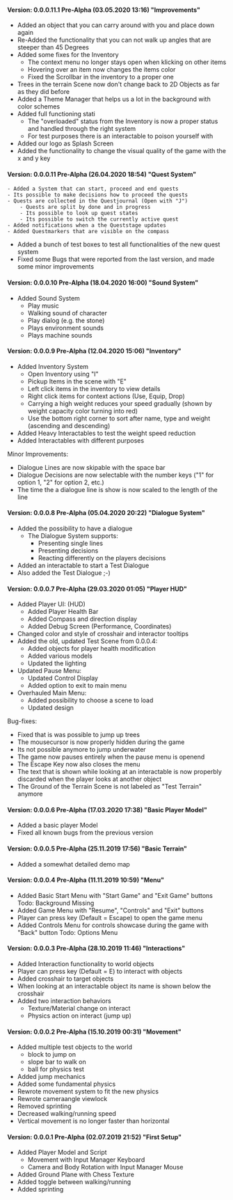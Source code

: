 #### Version: 0.0.0.11.1 Pre-Alpha (03.05.2020 13:16) "Improvements"
- Added an object that you can carry around with you and place down again
-  Re-Added the functionality that you can not walk up angles that are steeper than 45 Degrees
- Added some fixes for the Inventory
	- The context menu no longer stays open when klicking on other items
	- Hovering over an item now changes the items color
	- Fixed the Scrollbar in the inventory to a proper one
- Trees in the terrain Scene now don't change back to 2D Objects as far as they did before
- Added a Theme Manager that helps us a lot in the background with color schemes
- Added full functioning stati
	- The "overloaded" status from the Inventory is now a proper status and handled through the right system
	- For test purposes there is an interactable to poison yourself with
- Added our logo as Splash Screen
- Added the functionality to change the visual quality of the game with the x and y key

#### Version: 0.0.0.11 Pre-Alpha (26.04.2020 18:54) "Quest System"
	- Added a System that can start, proceed and end quests
	- Its possible to make decisions how to proceed the quests
	- Quests are collected in the Questjournal (Open with "J")
		- Quests are split by done and in progress
		- Its possible to look up quest states
		- Its possible to switch the currently active quest
	- Added notifications when a the Queststage updates
	- Added Questmarkers that are visible on the compass
- Added a bunch of test boxes to test all functionalities of the new quest system
- Fixed some Bugs that were reported from the last version, and made some minor improvements

#### Version: 0.0.0.10 Pre-Alpha (18.04.2020 16:00) "Sound System"
- Added Sound System
	- Play music
	- Walking sound of character
	- Play dialog (e.g. the stone)
	- Plays environment sounds
	- Plays machine sounds
	
#### Version: 0.0.0.9 Pre-Alpha (12.04.2020 15:06) "Inventory"
- Added Inventory System
	- Open Inventory using "I"
	- Pickup Items in the scene with "E"
	- Left click items in the inventory to view details
	- Right click items for context actions (Use, Equip, Drop)
	- Carrying a high weight reduces your speed gradually (shown by weight capacity color turning into red)
	- Use the bottom right corner to sort after name, type and weight (ascending and descending)
- Added Heavy Interactables to test the weight speed reduction
- Added Interactables with different purposes

Minor Improvements:
- Dialogue Lines are now skipable with the space bar
- Dialogue Decisions are now selectable with the number keys ("1" for option 1, "2" for option 2, etc.)
- The time the a dialogue line is show is now scaled to the length of the line

#### Version: 0.0.0.8 Pre-Alpha (05.04.2020 20:22) "Dialogue System"
- Added the possibility to have a dialogue
	- The Dialogue System supports:
		- Presenting single lines
		- Presenting decisions 
		- Reacting differently on the players decisions	
- Added an interactable to start a Test Dialogue
- Also added the Test Dialogue ;-)

#### Version: 0.0.0.7 Pre-Alpha (29.03.2020 01:05) "Player HUD"
- Added Player UI: (HUD)
	- Added Player Health Bar
	- Added Compass and direction display
	- Added Debug Screen (Performance, Coordinates)
- Changed color and style of crosshair and interactor tooltips
- Added the old, updated Test Scene from 0.0.0.4:
	- Added objects for player health modification
	- Added various models
	- Updated the lighting
- Updated Pause Menu:
	- Updated Control Display
	- Added option to exit to main menu
- Overhauled Main Menu:
	- Added possibility to choose a scene to load
	- Updated design

Bug-fixes:
- Fixed that is was possible to jump up trees
- The mousecursor is now properly hidden during the game
- Its not possible anymore to jump underwater
- The game now pauses entirely when the pause menu is openend
- The Escape Key now also closes the menu
- The text that is shown while looking at an interactable is now properbly discarded when the player looks at another object
- The Ground of the Terrain Scene is not labeled as "Test Terrain" anymore

#### Version: 0.0.0.6 Pre-Alpha (17.03.2020 17:38) "Basic Player Model"
- Added a basic player Model
- Fixed all known bugs from the previous version

#### Version: 0.0.0.5 Pre-Alpha (25.11.2019 17:56) "Basic Terrain"
- Added a somewhat detailed demo map

#### Version: 0.0.0.4 Pre-Alpha (11.11.2019 10:59) "Menu"
- Added Basic Start Menu with "Start Game" and "Exit Game" buttons
																				Todo: Background Missing
- Added Game Menu with "Resume", "Controls" and "Exit" buttons
- Player can press key (Default = Escape) to open the game menu
- Added Controls Menu for controls showcase during the game with "Back" button
																				Todo: Options Menu
																				
#### Version: 0.0.0.3 Pre-Alpha (28.10.2019 11:46) "Interactions"
- Added Interaction functionality to world objects
- Player can press key (Default = E) to interact with objects
- Added crosshair to target objects
- When looking at an interactable object its name is shown below the crosshair
- Added two interaction behaviors
	- Texture/Material change on interact
	- Physics action on interact (jump up)

#### Version: 0.0.0.2 Pre-Alpha (15.10.2019 00:31) "Movement"
- Added multiple test objects to the world
	- block to jump on
	- slope bar to walk on
	- ball for physics test
- Added jump mechanics
- Added some fundamental physics
- Rewrote movement system to fit the new physics
- Rewrote cameraangle viewlock
- Removed sprinting
- Decreased walking/running speed
- Vertical movement is no longer faster than horizontal

#### Version: 0.0.0.1 Pre-Alpha (02.07.2019 21:52) "First Setup"
- Added Player Model and Script
	- Movement with Input Manager Keyboard
	- Camera and Body Rotation with Input Manager Mouse
- Added Ground Plane with Chess Texture
- Added toggle between walking/running
- Added sprinting
